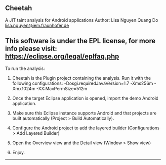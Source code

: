 
Cheetah
-------------------------------------------------
A JIT taint analysis for Android applications
Author: Lisa Nguyen Quang Do <lisa.nguyen@iem.fraunhofer.de>

This software is under the EPL license, for more info please visit: https://eclipse.org/legal/eplfaq.php
-------------------------------------------------
To run the analysis:

1. Cheetah is the Plugin project containing the analysis. Run it with the following configurations:
-Dosgi.requiredJavaVersion=1.7 -Xms256m -Xmx1024m -XX:MaxPermSize=512m

2. Once the target Eclipse application is opened, import the demo Android application.

3.  Make sure this Eclipse instance supports Android and that projects are built automatically (Project > Build Automatically).

4. Configure the Android project to add the layered builder (Configurations > Add Layered Builder)

5. Open the Overview view and the Detail view (Window > Show view)

6. Enjoy.
-------------------------------------------------